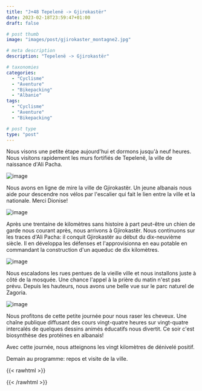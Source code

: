 ```yaml
---
title: "J+48 Tepelenë -> Gjirokastër"
date: 2023-02-18T23:59:47+01:00
draft: false

# post thumb
image: "images/post/gjirokaster_montagne2.jpg"

# meta description
description: "Tepelenë -> Gjirokastër"

# taxonomies
categories:
  - "Cyclisme" 
  - "Aventure" 
  - "Bikepacking"
  - "Albanie"
tags:
  - "Cyclisme" 
  - "Aventure" 
  - "Bikepacking" 

# post type
type: "post"
---
```


Nous visons une petite étape aujourd'hui et dormons jusqu'à neuf heures. Nous visitons rapidement les murs fortifiés de Tepelenë, la ville de naissance d'Ali Pacha. 

![image](../../images/post/gjirokaster_statue.jpg)

Nous avons en ligne de mire la ville de Gjirokastër. Un jeune albanais nous aide pour descendre nos vélos par l'escalier qui fait le lien entre la ville et la nationale. Merci Dionise! 

![image](../../images/post/gjirokaster_eglise.jpg)

Après une trentaine de kilomètres sans histoire à part peut-être un chien de garde nous courant après, nous arrivons à Gjirokastër. Nous continuons sur les traces d'Ali Pacha: il conquit Gjirokastër au début du dix-neuvième siècle. Il en développa les défenses et l'approvisionna en eau potable en commandant la construction d'un aqueduc de dix kilomètres. 

![image](../../images/post/gjirokaster_velo.jpg)

Nous escaladons les rues pentues de la vieille ville et nous installons juste à côté de la mosquée. Une chance l'appel à la prière du matin n'est pas prévu. Depuis les hauteurs, nous avons une belle vue sur le parc naturel de Zagoria. 

![image](../../images/post/gjirokaster_montagne.jpg)

Nous profitons de cette petite journée pour nous raser les cheveux. Une chaîne publique diffusant des cours vingt-quatre heures sur vingt-quatre intercalés de quelques dessins animés éducatifs nous divertit. Ce soir c'est biosynthèse des protéines en albanais!

Avec cette journée, nous atteignons les vingt kilomètres de dénivelé positif.

Demain au programme: repos et visite de la ville. 

{{< rawhtml >}}
<div class="strava-embed-placeholder" data-embed-type="activity" data-embed-id="8583598728"></div><script src="https://strava-embeds.com/embed.js"></script>
{{< /rawhtml >}}
